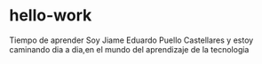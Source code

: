 # hello-work
Tiempo de aprender 
Soy Jiame Eduardo Puello Castellares y estoy caminando dia a dia,en el mundo del aprendizaje de la tecnologia 
